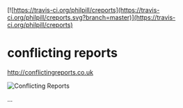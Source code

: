 [![https://travis-ci.org/philpill/creports](https://travis-ci.org/philpill/creports.svg?branch=master)](https://travis-ci.org/philpill/creports)

# conflicting reports

http://conflictingreports.co.uk

![Conflicting Reports](http://imgur.com/e1ONNnm.png)

...

